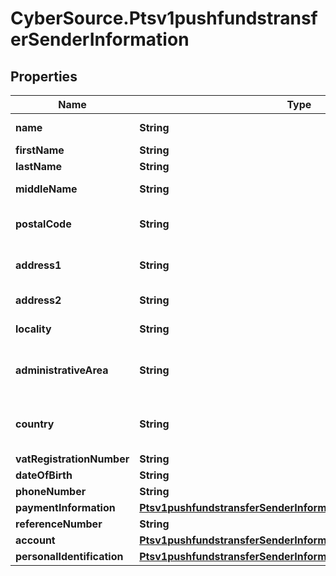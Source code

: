 # CyberSource.Ptsv1pushfundstransferSenderInformation

## Properties
Name | Type | Description | Notes
------------ | ------------- | ------------- | -------------
**name** | **String** | Name of sender.  Funds Disbursement  This value is the name of the originator sending the funds disbursement.  | [optional] 
**firstName** | **String** | This field contains the first name of the entity funding the transaction.  | [optional] 
**lastName** | **String** | This field contains the last name of the entity funding the transaction.  | [optional] 
**middleName** | **String** | Supported only for Mastercard  transactions. This field contains the  middle name of the entity funding the transaction  | [optional] 
**postalCode** | **String** | Sender&#39;s postal code.  For USA, this must be a valid value of 5 digits or 5 digits hyphen 4 digits, for example &#39;63368&#39;, &#39;63368-5555&#39;. For other regions, this can be alphanumeric, length 1-10.  Required for FDCCompass.  | [optional] 
**address1** | **String** | Street address of sender.  Funds Disbursement  This value is the address of the originator sending the funds disbursement.  Visa Platform Connect Required for transactions using business application id of AA, BI, PP, and WT.  | [optional] 
**address2** | **String** | Used for additional address information. For example: Attention: Accounts Payable Optional field.  This field is supported for only Mastercard Send.  | [optional] 
**locality** | **String** | The sender&#39;s city  Visa Platform Connect Required for transactions using business application id of AA, BI, PP, and WT.  | [optional] 
**administrativeArea** | **String** | Sender&#39;s state. Use the State, Province, and Territory Codes for the United States and Canada.The sender&#39;s province, state or territory. Conditional, required if sender&#39;s country is USA or CAN. Must be uppercase alpha 2 or 3 character country subdivision code.  See https://developer.cybersource.com/library/documentation/sbc/quickref/states_and_provinces.pdf  | [optional] 
**country** | **String** | Sender&#39;s country code. Use ISO Standard Alpha Country Codes.  https://developer.cybersource.com/library/documentation/sbc/quickref/countries_alpha_list.pdf  Visa Platform Connect Required for transactions using business application id of AA, BI, PP, and WT.  Required for Mastercard Send  | [optional] 
**vatRegistrationNumber** | **String** | Customer&#39;s government-assigned tax identification number.  | [optional] 
**dateOfBirth** | **String** | Sender&#39;s date of birth in YYYYMMDD format.  | [optional] 
**phoneNumber** | **String** | Sender&#39;s phone number.  | [optional] 
**paymentInformation** | [**Ptsv1pushfundstransferSenderInformationPaymentInformation**](Ptsv1pushfundstransferSenderInformationPaymentInformation.md) |  | [optional] 
**referenceNumber** | **String** | Reference number generated by you that uniquely identifies the sender.  | [optional] 
**account** | [**Ptsv1pushfundstransferSenderInformationAccount**](Ptsv1pushfundstransferSenderInformationAccount.md) |  | [optional] 
**personalIdentification** | [**Ptsv1pushfundstransferSenderInformationPersonalIdentification**](Ptsv1pushfundstransferSenderInformationPersonalIdentification.md) |  | [optional] 


